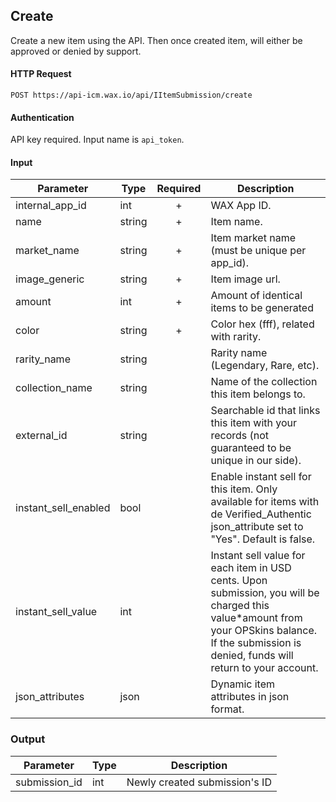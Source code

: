 ## Create

Create a new item using the API. Then once created item, will either be approved or denied by support.

#### HTTP Request

`POST https://api-icm.wax.io/api/IItemSubmission/create`

#### Authentication

API key required. Input name is `api_token`.

#### Input

| Parameter | Type | Required | Description |
| - | - | :-: | - |
| internal_app_id | int | + | WAX App ID. |
| name | string | + | Item name. |
| market_name | string | + | Item market name (must be unique per app_id). |
| image_generic | string | + | Item image url. |
| amount | int | + | Amount of identical items to be generated |
| color | string | + | Color hex (fff), related with rarity. |
| rarity_name | string |   | Rarity name (Legendary, Rare, etc). |
| collection_name | string |   | Name of the collection this item belongs to. |
| external_id | string |   | Searchable id that links this item with your records (not guaranteed to be unique in our side). |
| instant_sell_enabled | bool |   | Enable instant sell for this item. Only available for items with de Verified_Authentic json_attribute set to "Yes". Default is false. |
| instant_sell_value | int |   | Instant sell value for each item in USD cents. Upon submission, you will be charged this value*amount from your OPSkins balance. If the submission is denied, funds will return to your account. |
| json_attributes | json |   | Dynamic item attributes in json format. |

### Output

| Parameter | Type | Description |
| - | - | - |
| submission_id | int | Newly created submission's ID |
